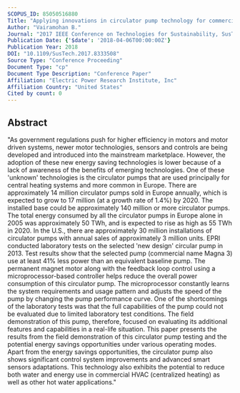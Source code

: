 ```yaml
---
SCOPUS_ID: 85050516880
Title: "Applying innovations in circulator pump technology for commercial building applications"
Author: "Vairamohan B."
Journal: "2017 IEEE Conference on Technologies for Sustainability, SusTech 2017"
Publication Date: {'$date': '2018-04-06T00:00:00Z'}
Publication Year: 2018
DOI: "10.1109/SusTech.2017.8333508"
Source Type: "Conference Proceeding"
Document Type: "cp"
Document Type Description: "Conference Paper"
Affiliation: "Electric Power Research Institute, Inc"
Affiliation Country: "United States"
Cited by count: 0
---
```


## Abstract
"As government regulations push for higher efficiency in motors and motor driven systems, newer motor technologies, sensors and controls are being developed and introduced into the mainstream marketplace. However, the adoption of these new energy saving technologies is lower because of a lack of awareness of the benefits of emerging technologies. One of these 'unknown' technologies is the circulator pumps that are used principally for central heating systems and more common in Europe. There are approximately 14 million circulator pumps sold in Europe annually, which is expected to grow to 17 million (at a growth rate of 1.4%) by 2020. The installed base could be approximately 140 million or more circulator pumps. The total energy consumed by all the circulator pumps in Europe alone in 2005 was approximately 50 TWh, and is expected to rise as high as 55 TWh in 2020. In the U.S., there are approximately 30 million installations of circulator pumps with annual sales of approximately 3 million units. EPRI conducted laboratory tests on the selected 'new design' circular pump in 2013. Test results show that the selected pump (commercial name Magna 3) use at least 41% less power than an equivalent baseline pump. The permanent magnet motor along with the feedback loop control using a microprocessor-based controller helps reduce the overall power consumption of this circulator pump. The microprocessor constantly learns the system requirements and usage pattern and adjusts the speed of the pump by changing the pump performance curve. One of the shortcomings of the laboratory tests was that the full capabilities of the pump could not be evaluated due to limited laboratory test conditions. The field demonstration of this pump, therefore, focused on evaluating its additional features and capabilities in a real-life situation. This paper presents the results from the field demonstration of this circulator pump testing and the potential energy savings opportunities under various operating modes. Apart from the energy savings opportunities, the circulator pump also shows significant control system improvements and advanced smart sensors adaptations. This technology also exhibits the potential to reduce both water and energy use in commercial HVAC (centralized heating) as well as other hot water applications."
